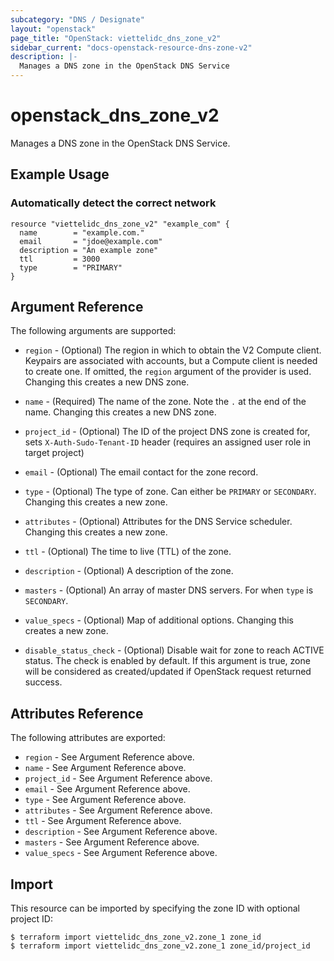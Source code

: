 ```yaml
---
subcategory: "DNS / Designate"
layout: "openstack"
page_title: "OpenStack: viettelidc_dns_zone_v2"
sidebar_current: "docs-openstack-resource-dns-zone-v2"
description: |-
  Manages a DNS zone in the OpenStack DNS Service
---
```


# openstack\_dns\_zone\_v2

Manages a DNS zone in the OpenStack DNS Service.

## Example Usage

### Automatically detect the correct network

```hcl
resource "viettelidc_dns_zone_v2" "example_com" {
  name        = "example.com."
  email       = "jdoe@example.com"
  description = "An example zone"
  ttl         = 3000
  type        = "PRIMARY"
}
```

## Argument Reference

The following arguments are supported:

* `region` - (Optional) The region in which to obtain the V2 Compute client.
    Keypairs are associated with accounts, but a Compute client is needed to
    create one. If omitted, the `region` argument of the provider is used.
    Changing this creates a new DNS zone.

* `name` - (Required) The name of the zone. Note the `.` at the end of the name.
  Changing this creates a new DNS zone.

* `project_id` - (Optional) The ID of the project DNS zone is created
  for, sets `X-Auth-Sudo-Tenant-ID` header (requires an assigned 
  user role in target project)

* `email` - (Optional) The email contact for the zone record.

* `type` - (Optional) The type of zone. Can either be `PRIMARY` or `SECONDARY`.
  Changing this creates a new zone.

* `attributes` - (Optional) Attributes for the DNS Service scheduler.
  Changing this creates a new zone.

* `ttl` - (Optional) The time to live (TTL) of the zone.

* `description` - (Optional) A description of the zone.

* `masters` - (Optional) An array of master DNS servers. For when `type` is
  `SECONDARY`.

* `value_specs` - (Optional) Map of additional options. Changing this creates a
  new zone.

* `disable_status_check` - (Optional) Disable wait for zone to reach ACTIVE
  status. The check is enabled by default. If this argument is true, zone
  will be considered as created/updated if OpenStack request returned success.

## Attributes Reference

The following attributes are exported:

* `region` - See Argument Reference above.
* `name` - See Argument Reference above.
* `project_id` - See Argument Reference above.
* `email` - See Argument Reference above.
* `type` - See Argument Reference above.
* `attributes` - See Argument Reference above.
* `ttl` - See Argument Reference above.
* `description` - See Argument Reference above.
* `masters` - See Argument Reference above.
* `value_specs` - See Argument Reference above.

## Import

This resource can be imported by specifying the zone ID with optional project ID:

```
$ terraform import viettelidc_dns_zone_v2.zone_1 zone_id
$ terraform import viettelidc_dns_zone_v2.zone_1 zone_id/project_id
```

